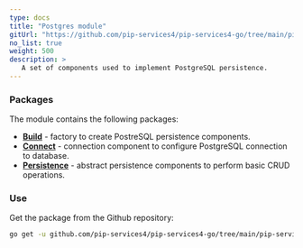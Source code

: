 ```yaml
---
type: docs
title: "Postgres module"
gitUrl: "https://github.com/pip-services4/pip-services4-go/tree/main/pip-services4-postgres-go"
no_list: true
weight: 500
description: > 
   A set of components used to implement PostgreSQL persistence.
---
```


### Packages

The module contains the following packages:
- [**Build**](build) - factory to create PostreSQL persistence components.
- [**Connect**](connect) - connection component to configure PostgreSQL connection to database.
- [**Persistence**](persistence) - abstract persistence components to perform basic CRUD operations.


### Use
Get the package from the Github repository:
```bash
go get -u github.com/pip-services4/pip-services4-go/tree/main/pip-services4-postgres-go@latest
```
